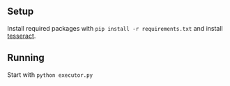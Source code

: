 ## Setup
Install required packages with `pip install -r requirements.txt` and install [tesseract](https://github.com/tesseract-ocr/tesseract).

## Running
Start with `python executor.py`
